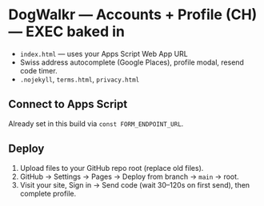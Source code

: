 # DogWalkr — Accounts + Profile (CH) — EXEC baked in
- `index.html` — uses your Apps Script Web App URL
- Swiss address autocomplete (Google Places), profile modal, resend code timer.
- `.nojekyll`, `terms.html`, `privacy.html`

## Connect to Apps Script
Already set in this build via `const FORM_ENDPOINT_URL`.

## Deploy
1) Upload files to your GitHub repo root (replace old files).
2) GitHub → Settings → Pages → Deploy from branch → `main` → root.
3) Visit your site, Sign in → Send code (wait 30–120s on first send), then complete profile.
